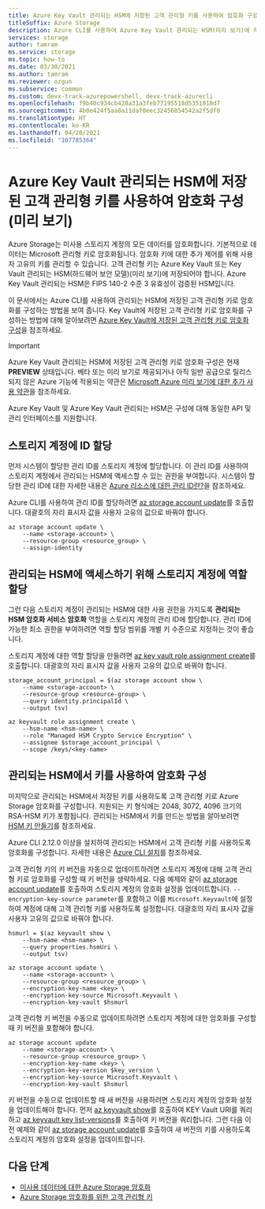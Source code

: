 ```yaml
---
title: Azure Key Vault 관리되는 HSM에 저장된 고객 관리형 키를 사용하여 암호화 구성(미리 보기)
titleSuffix: Azure Storage
description: Azure CLI를 사용하여 Azure Key Vault 관리되는 HSM(미리 보기)에 저장된 고객 관리형 키로 Azure Storage 암호화를 구성하는 방법에 대해 알아봅니다.
services: storage
author: tamram
ms.service: storage
ms.topic: how-to
ms.date: 03/30/2021
ms.author: tamram
ms.reviewer: ozgun
ms.subservice: common
ms.custom: devx-track-azurepowershell, devx-track-azurecli
ms.openlocfilehash: f9b40c934cb428a31a3feb77195518d5351818d7
ms.sourcegitcommit: 4b0e424f5aa8a11daf0eec32456854542a2f5df0
ms.translationtype: HT
ms.contentlocale: ko-KR
ms.lasthandoff: 04/20/2021
ms.locfileid: "107785364"
---
```

# <a name="configure-encryption-with-customer-managed-keys-stored-in-azure-key-vault-managed-hsm-preview"></a>Azure Key Vault 관리되는 HSM에 저장된 고객 관리형 키를 사용하여 암호화 구성(미리 보기)

Azure Storage는 미사용 스토리지 계정의 모든 데이터를 암호화합니다. 기본적으로 데이터는 Microsoft 관리형 키로 암호화됩니다. 암호화 키에 대한 추가 제어를 위해 사용자 고유의 키를 관리할 수 있습니다. 고객 관리형 키는 Azure Key Vault 또는 Key Vault 관리되는 HSM(하드웨어 보안 모델)(미리 보기)에 저장되어야 합니다. Azure Key Vault 관리되는 HSM은 FIPS 140-2 수준 3 유효성이 검증된 HSM입니다.

이 문서에서는 Azure CLI를 사용하여 관리되는 HSM에 저장된 고객 관리형 키로 암호화를 구성하는 방법을 보여 줍니다. Key Vault에 저장된 고객 관리형 키로 암호화를 구성하는 방법에 대해 알아보려면 [Azure Key Vault에 저장된 고객 관리형 키로 암호화 구성](customer-managed-keys-configure-key-vault.md)을 참조하세요.

> [!IMPORTANT]
>
> Azure Key Vault 관리되는 HSM에 저장된 고객 관리형 키로 암호화 구성은 현재 **PREVIEW** 상태입니다. 베타 또는 미리 보기로 제공되거나 아직 일반 공급으로 릴리스되지 않은 Azure 기능에 적용되는 약관은 [Microsoft Azure 미리 보기에 대한 추가 사용 약관](https://azure.microsoft.com/support/legal/preview-supplemental-terms/)을 참조하세요.
>
> Azure Key Vault 및 Azure Key Vault 관리되는 HSM은 구성에 대해 동일한 API 및 관리 인터페이스를 지원합니다.

## <a name="assign-an-identity-to-the-storage-account"></a>스토리지 계정에 ID 할당

먼저 시스템이 할당한 관리 ID를 스토리지 계정에 할당합니다. 이 관리 ID를 사용하여 스토리지 계정에서 관리되는 HSM에 액세스할 수 있는 권한을 부여합니다. 시스템이 할당한 관리 ID에 대한 자세한 내용은 [Azure 리소스에 대한 관리 ID란?](../../active-directory/managed-identities-azure-resources/overview.md)을 참조하세요.

Azure CLI를 사용하여 관리 ID를 할당하려면 [az storage account update](/cli/azure/storage/account#az_storage_account_update)를 호출합니다. 대괄호의 자리 표시자 값을 사용자 고유의 값으로 바꿔야 합니다.

```azurecli
az storage account update \
    --name <storage-account> \
    --resource-group <resource_group> \
    --assign-identity
```

## <a name="assign-a-role-to-the-storage-account-for-access-to-the-managed-hsm"></a>관리되는 HSM에 액세스하기 위해 스토리지 계정에 역할 할당

그런 다음 스토리지 계정이 관리되는 HSM에 대한 사용 권한을 가지도록 **관리되는 HSM 암호화 서비스 암호화** 역할을 스토리지 계정의 관리 ID에 할당합니다. 관리 ID에 가능한 최소 권한을 부여하려면 역할 할당 범위를 개별 키 수준으로 지정하는 것이 좋습니다.

스토리지 계정에 대한 역할 할당을 만들려면 [az key vault role assignment create](/cli/azure/role/assignment#az_role_assignment_create)를 호출합니다. 대괄호의 자리 표시자 값을 사용자 고유의 값으로 바꿔야 합니다.
  
```azurecli
storage_account_principal = $(az storage account show \
    --name <storage-account> \
    --resource-group <resource-group> \
    --query identity.principalId \
    --output tsv)

az keyvault role assignment create \
    --hsm-name <hsm-name> \
    --role "Managed HSM Crypto Service Encryption" \
    --assignee $storage_account_principal \
    --scope /keys/<key-name>
```

## <a name="configure-encryption-with-a-key-in-the-managed-hsm"></a>관리되는 HSM에서 키를 사용하여 암호화 구성

마지막으로 관리되는 HSM에서 저장된 키를 사용하도록 고객 관리형 키로 Azure Storage 암호화를 구성합니다. 지원되는 키 형식에는 2048, 3072, 4096 크기의 RSA-HSM 키가 포함됩니다. 관리되는 HSM에서 키를 만드는 방법을 알아보려면 [HSM 키 만들기](../../key-vault/managed-hsm/key-management.md#create-an-hsm-key)를 참조하세요.

Azure CLI 2.12.0 이상을 설치하여 관리되는 HSM에서 고객 관리형 키를 사용하도록 암호화를 구성합니다. 자세한 내용은 [Azure CLI 설치](/cli/azure/install-azure-cli)를 참조하세요.

고객 관리형 키의 키 버전을 자동으로 업데이트하려면 스토리지 계정에 대해 고객 관리형 키로 암호화를 구성할 때 키 버전을 생략하세요. 다음 예제와 같이 [az storage account update](/cli/azure/storage/account#az_storage_account_update)를 호출하여 스토리지 계정의 암호화 설정을 업데이트합니다. `--encryption-key-source parameter`를 포함하고 이를 `Microsoft.Keyvault`에 설정하여 계정에 대해 고객 관리형 키를 사용하도록 설정합니다. 대괄호의 자리 표시자 값을 사용자 고유의 값으로 바꿔야 합니다.

```azurecli
hsmurl = $(az keyvault show \
    --hsm-name <hsm-name> \
    --query properties.hsmUri \
    --output tsv)

az storage account update \
    --name <storage-account> \
    --resource-group <resource_group> \
    --encryption-key-name <key> \
    --encryption-key-source Microsoft.Keyvault \
    --encryption-key-vault $hsmurl
```

고객 관리형 키 버전을 수동으로 업데이트하려면 스토리지 계정에 대한 암호화를 구성할 때 키 버전을 포함해야 합니다.

```azurecli-interactive
az storage account update
    --name <storage-account> \
    --resource-group <resource_group> \
    --encryption-key-name <key> \
    --encryption-key-version $key_version \
    --encryption-key-source Microsoft.Keyvault \
    --encryption-key-vault $hsmurl
```

키 버전을 수동으로 업데이트할 때 새 버전을 사용하려면 스토리지 계정의 암호화 설정을 업데이트해야 합니다. 먼저 [az keyvault show](/cli/azure/keyvault#az_keyvault_show)를 호출하여 KEY Vault URI를 쿼리하고 [az keyvault key list-versions](/cli/azure/keyvault/key#az_keyvault_key_list_versions)를 호출하여 키 버전을 쿼리합니다. 그런 다음 이전 예제와 같이 [az storage account update](/cli/azure/storage/account#az_storage_account_update)를 호출하여 새 버전의 키를 사용하도록 스토리지 계정의 암호화 설정을 업데이트합니다.

## <a name="next-steps"></a>다음 단계

- [미사용 데이터에 대한 Azure Storage 암호화](storage-service-encryption.md)
- [Azure Storage 암호화를 위한 고객 관리형 키](customer-managed-keys-overview.md)
